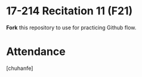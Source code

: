 # 17-214 Recitation 11 (F21)
**Fork** this repository to use for practicing Github flow.

# Attendance
[chuhanfe]
